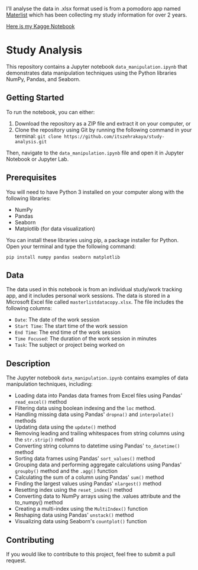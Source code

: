 I'll analyse the data in .xlsx format used is from a pomodoro app named [Materlist](https://masterlistapp.com) which has been collecting my study information for over 2 years.


[Here is my Kagge Notebook](https://www.kaggle.com/code/itszehra/study-analysis)
# Study Analysis 
This repository contains a Jupyter notebook `data_manipulation.ipynb` that demonstrates data manipulation techniques using the Python libraries NumPy, Pandas, and Seaborn.

## Getting Started
To run the notebook, you can either:

1. Download the repository as a ZIP file and extract it on your computer, or
2. Clone the repository using Git by running the following command in your terminal: `git clone https://github.com/itszehrakaya/study-analysis.git`

Then, navigate to the `data_manipulation.ipynb` file and open it in Jupyter Notebook or Jupyter Lab.

## Prerequisites
You will need to have Python 3 installed on your computer along with the following libraries:

- NumPy
- Pandas
- Seaborn
- Matplotlib (for data visualization)

You can install these libraries using pip, a package installer for Python. Open your terminal and type the following command:

`pip install numpy pandas seaborn matplotlib`
## Data
The data used in this notebook is from an individual study/work tracking app, and it includes personal work sessions. The data is stored in a Microsoft Excel file called `masterlistdatacopy.xlsx`. The file includes the following columns:

- `Date`: The date of the work session
- `Start Time`: The start time of the work session
- `End Time`: The end time of the work session
- `Time Focused`: The duration of the work session in minutes
- `Task`: The subject or project being worked on

## Description
The Jupyter notebook `data_manipulation.ipynb` contains examples of data manipulation techniques, including:

- Loading data into Pandas data frames from Excel files using Pandas' `read_excel()` method
- Filtering data using boolean indexing and the `loc` method.
- Handling missing data using Pandas' `dropna()` and `interpolate()` methods
- Updating data using the `update()` method
- Removing leading and trailing whitespaces from string columns using the `str.strip()` method
- Converting string columns to datetime using Pandas' `to_datetime()` method
- Sorting data frames using Pandas' `sort_values()` method
- Grouping data and performing aggregate calculations using Pandas' `groupby()` method and the `.agg()` function
- Calculating the sum of a column using Pandas' `sum()` method
- Finding the largest values using Pandas' `nlargest()` method
- Resetting index using the `reset_index()` method
- Converting data to NumPy arrays using the .values attribute and the to_numpy() method
- Creating a multi-index using the `MultiIndex()` function
- Reshaping data using Pandas' `unstack()` method
- Visualizing data using Seaborn's `countplot()` function

## Contributing
If you would like to contribute to this project, feel free to submit a pull request.


